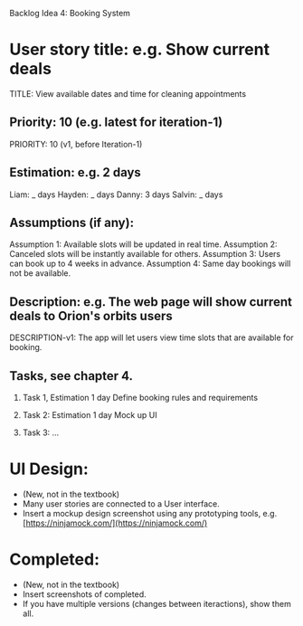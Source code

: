 Backlog Idea 4: Booking System 

# User story title: e.g. Show current deals

TITLE: View available dates and time for cleaning appointments

## Priority: 10 (e.g. latest for iteration-1)

PRIORITY: 10 (v1, before Iteration-1)

## Estimation: e.g. 2 days

Liam: _ days
Hayden: _ days
Danny: 3 days
Salvin: _ days

## Assumptions (if any):

Assumption 1: Available slots will be updated in real time. 
Assumption 2: Canceled slots will be instantly available for others.
Assumption 3: Users can book up to 4 weeks in advance.
Assumption 4: Same day bookings will not be available. 

## Description: e.g. The web page will show current deals to Orion's orbits users

DESCRIPTION-v1: The app will let users view time slots that are available for booking. 

## Tasks, see chapter 4.

1. Task 1, Estimation 1 day
Define booking rules and requirements

2. Task 2: Estimation 1 day
Mock up UI

3. Task 3: ...

# UI Design:
* (New, not in the textbook) 
* Many user stories are connected to a User interface.
* Insert a mockup design screenshot using any prototyping tools, e.g. [https://ninjamock.com/](https://ninjamock.com/)

# Completed:
* (New, not in the textbook) 
* Insert screenshots of completed. 
* If you have multiple versions (changes between iteractions), show them all.

